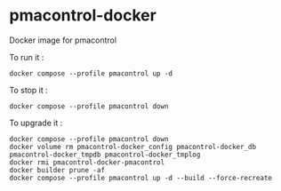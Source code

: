 # pmacontrol-docker
Docker image for pmacontrol

To run it :
```
docker compose --profile pmacontrol up -d
```

To stop it :
```
docker compose --profile pmacontrol down
```

To upgrade it :
```
docker compose --profile pmacontrol down
docker volume rm pmacontrol-docker_config pmacontrol-docker_db pmacontrol-docker_tmpdb pmacontrol-docker_tmplog
docker rmi pmacontrol-docker-pmacontrol
docker builder prune -af
docker compose --profile pmacontrol up -d --build --force-recreate
```
